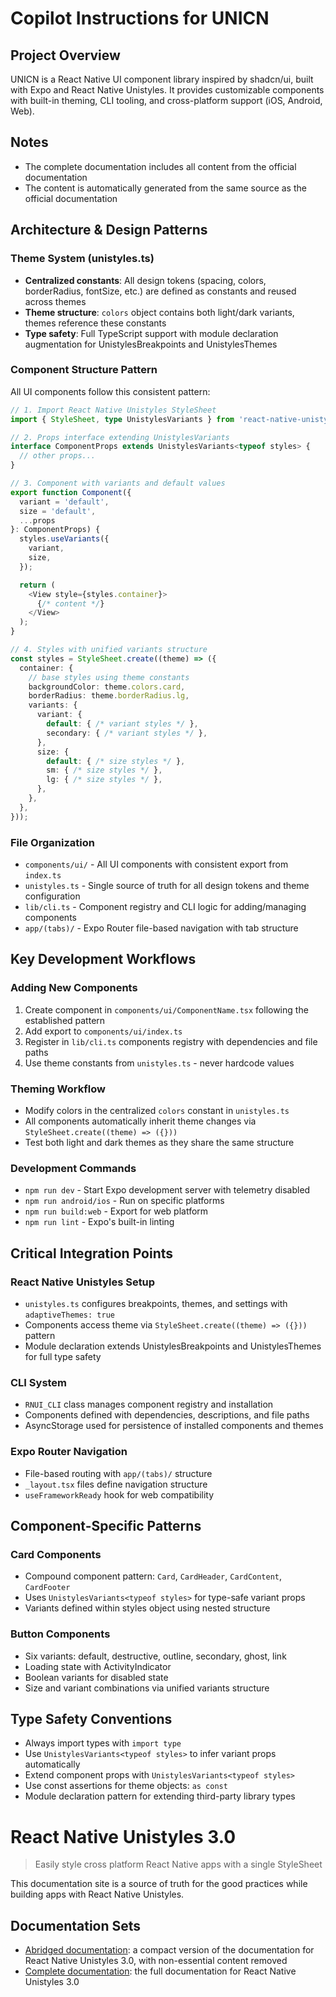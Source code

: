 # Copilot Instructions for UNICN

## Project Overview
UNICN is a React Native UI component library inspired by shadcn/ui, built with Expo and React Native Unistyles. It provides customizable components with built-in theming, CLI tooling, and cross-platform support (iOS, Android, Web).

## Notes

- The complete documentation includes all content from the official documentation
- The content is automatically generated from the same source as the official documentation


## Architecture & Design Patterns

### Theme System (unistyles.ts)
- **Centralized constants**: All design tokens (spacing, colors, borderRadius, fontSize, etc.) are defined as constants and reused across themes
- **Theme structure**: `colors` object contains both light/dark variants, themes reference these constants
- **Type safety**: Full TypeScript support with module declaration augmentation for UnistylesBreakpoints and UnistylesThemes

### Component Structure Pattern
All UI components follow this consistent pattern:
```typescript
// 1. Import React Native Unistyles StyleSheet
import { StyleSheet, type UnistylesVariants } from 'react-native-unistyles';

// 2. Props interface extending UnistylesVariants
interface ComponentProps extends UnistylesVariants<typeof styles> {
  // other props...
}

// 3. Component with variants and default values
export function Component({ 
  variant = 'default', 
  size = 'default',
  ...props 
}: ComponentProps) {
  styles.useVariants({
    variant,
    size,
  });

  return (
    <View style={styles.container}>
      {/* content */}
    </View>
  );
}

// 4. Styles with unified variants structure
const styles = StyleSheet.create((theme) => ({
  container: {
    // base styles using theme constants
    backgroundColor: theme.colors.card,
    borderRadius: theme.borderRadius.lg,
    variants: {
      variant: {
        default: { /* variant styles */ },
        secondary: { /* variant styles */ },
      },
      size: {
        default: { /* size styles */ },
        sm: { /* size styles */ },
        lg: { /* size styles */ },
      },
    },
  },
}));
```

### File Organization
- `components/ui/` - All UI components with consistent export from `index.ts`
- `unistyles.ts` - Single source of truth for all design tokens and theme configuration
- `lib/cli.ts` - Component registry and CLI logic for adding/managing components
- `app/(tabs)/` - Expo Router file-based navigation with tab structure

## Key Development Workflows

### Adding New Components
1. Create component in `components/ui/ComponentName.tsx` following the established pattern
2. Add export to `components/ui/index.ts`
3. Register in `lib/cli.ts` components registry with dependencies and file paths
4. Use theme constants from `unistyles.ts` - never hardcode values

### Theming Workflow
- Modify colors in the centralized `colors` constant in `unistyles.ts`
- All components automatically inherit theme changes via `StyleSheet.create((theme) => ({}))`
- Test both light and dark themes as they share the same structure

### Development Commands
- `npm run dev` - Start Expo development server with telemetry disabled
- `npm run android/ios` - Run on specific platforms
- `npm run build:web` - Export for web platform
- `npm run lint` - Expo's built-in linting

## Critical Integration Points

### React Native Unistyles Setup
- `unistyles.ts` configures breakpoints, themes, and settings with `adaptiveThemes: true`
- Components access theme via `StyleSheet.create((theme) => ({}))` pattern
- Module declaration extends UnistylesBreakpoints and UnistylesThemes for full type safety

### CLI System
- `RNUI_CLI` class manages component registry and installation
- Components defined with dependencies, descriptions, and file paths
- AsyncStorage used for persistence of installed components and themes

### Expo Router Navigation
- File-based routing with `app/(tabs)/` structure
- `_layout.tsx` files define navigation structure
- `useFrameworkReady` hook for web compatibility

## Component-Specific Patterns

### Card Components
- Compound component pattern: `Card`, `CardHeader`, `CardContent`, `CardFooter`
- Uses `UnistylesVariants<typeof styles>` for type-safe variant props
- Variants defined within styles object using nested structure

### Button Components
- Six variants: default, destructive, outline, secondary, ghost, link
- Loading state with ActivityIndicator
- Boolean variants for disabled state
- Size and variant combinations via unified variants structure

## Type Safety Conventions
- Always import types with `import type`
- Use `UnistylesVariants<typeof styles>` to infer variant props automatically
- Extend component props with `UnistylesVariants<typeof styles>`
- Use const assertions for theme objects: `as const`
- Module declaration pattern for extending third-party library types

# React Native Unistyles 3.0

> Easily style cross platform React Native apps with a single StyleSheet

This documentation site is a source of truth for the good practices while building apps with React Native Unistyles.

## Documentation Sets

- [Abridged documentation](https://unistyl.es/llms-small.txt): a compact version of the documentation for React Native Unistyles 3.0, with non-essential content removed
- [Complete documentation](https://unistyl.es/llms-full.txt): the full documentation for React Native Unistyles 3.0